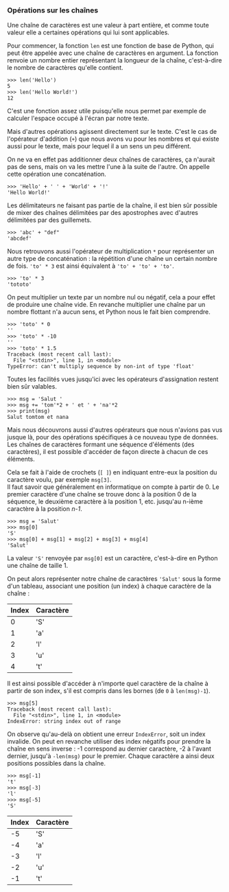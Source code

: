 ### Opérations sur les chaînes

Une chaîne de caractères est une valeur à part entière, et comme toute valeur elle a certaines opérations qui lui sont applicables.

Pour commencer, la fonction `len` est une fonction de base de Python, qui peut être appelée avec une chaîne de caractères en argument.
La fonction renvoie un nombre entier représentant la longueur de la chaîne, c'est-à-dire le nombre de caractères qu'elle contient.

```pycon
>>> len('Hello')
5
>>> len('Hello World!')
12
```

C'est une fonction assez utile puisqu'elle nous permet par exemple de calculer l'espace occupé à l'écran par notre texte.

Mais d'autres opérations agissent directement sur le texte.
C'est le cas de l'opérateur d'addition (`+`) que nous avons vu pour les nombres et qui existe aussi pour le texte, mais pour lequel il a un sens un peu différent.

On ne va en effet pas additionner deux chaînes de caractères, ça n'aurait pas de sens, mais on va les mettre l'une à la suite de l'autre.
On appelle cette opération une concaténation.

```pycon
>>> 'Hello' + ' ' + 'World' + '!'
'Hello World!'
```

Les délimitateurs ne faisant pas partie de la chaîne, il est bien sûr possible de mixer des chaînes délimitées par des apostrophes avec d'autres délimitées par des guillemets.

```pycon
>>> 'abc' + "def"
'abcdef'
```

Nous retrouvons aussi l'opérateur de multiplication `*` pour représenter un autre type de concaténation : la répétition d'une chaîne un certain nombre de fois.
`'to' * 3` est ainsi équivalent à `'to' + 'to' + 'to'`.

```pycon
>>> 'to' * 3
'tototo'
```

On peut multiplier un texte par un nombre nul ou négatif, cela a pour effet de produire une chaîne vide.
En revanche multiplier une chaîne par un nombre flottant n'a aucun sens, et Python nous le fait bien comprendre.

```pycon
>>> 'toto' * 0
''
>>> 'toto' * -10
''
>>> 'toto' * 1.5
Traceback (most recent call last):
  File "<stdin>", line 1, in <module>
TypeError: can't multiply sequence by non-int of type 'float'
```

Toutes les facilités vues jusqu'ici avec les opérateurs d'assignation restent bien sûr valables.

```pycon
>>> msg = 'Salut '
>>> msg += 'tom'*2 + ' et ' + 'na'*2
>>> print(msg)
Salut tomtom et nana
```

Mais nous découvrons aussi d'autres opérateurs que nous n'avions pas vus jusque là, pour des opérations spécifiques à ce nouveau type de données.  
Les chaînes de caractères formant une séquence d'éléments (des caractères), il est possible d'accéder de façon directe à chacun de ces éléments.

Cela se fait à l'aide de crochets (`[ ]`) en indiquant entre-eux la position du caractère voulu, par exemple `msg[3]`.  
Il faut savoir que généralement en informatique on compte à partir de 0.
Le premier caractère d'une chaîne se trouve donc à la position 0 de la séquence, le deuxième caractère à la position 1, etc. jusqu'au n-ième caractère à la position *n-1*.

```pycon
>>> msg = 'Salut'
>>> msg[0]
'S'
>>> msg[0] + msg[1] + msg[2] + msg[3] + msg[4]
'Salut'
```

La valeur `'S'` renvoyée par `msg[0]` est un caractère, c'est-à-dire en Python une chaîne de taille 1.

On peut alors représenter notre chaîne de caractères `'Salut'` sous la forme d'un tableau, associant une position (un index) à chaque caractère de la chaîne :

Index | Caractère
------|----------
0     | 'S'
1     | 'a'
2     | 'l'
3     | 'u'
4     | 't'

Il est ainsi possible d'accéder à n'importe quel caractère de la chaîne à partir de son index, s'il est compris dans les bornes (de `0` à `len(msg)-1`).

```pycon
>>> msg[5]
Traceback (most recent call last):
  File "<stdin>", line 1, in <module>
IndexError: string index out of range
```

On observe qu'au-delà on obtient une erreur `IndexError`, soit un index invalide.
On peut en revanche utiliser des index négatifs pour prendre la chaîne en sens inverse : -1 correspond au dernier caractère, -2 à l'avant dernier, jusqu'à `-len(msg)` pour le premier.
Chaque caractère a ainsi deux positions possibles dans la chaîne.

```pycon
>>> msg[-1]
't'
>>> msg[-3]
'l'
>>> msg[-5]
'S'
```

Index | Caractère
------|----------
-5    | 'S'
-4    | 'a'
-3    | 'l'
-2    | 'u'
-1    | 't'
